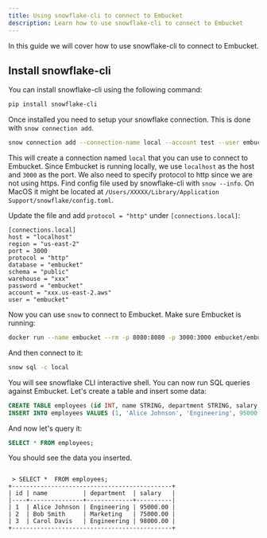 ```yaml
---
title: Using snowflake-cli to connect to Embucket
description: Learn how to use snowflake-cli to connect to Embucket
---
```


In this guide we will cover how to use snowflake-cli to connect to Embucket.

## Install snowflake-cli

You can install snowflake-cli using the following command:

```bash
pip install snowflake-cli
```

Once installed you need to setup your snowflake connection. This is done with `snow connection add`.

```bash
snow connection add --connection-name local --account test --user embucket --password embucket --host localhost --port 3000 --account xxx.us-east-2.aws --region us-east-2
```

This will create a connection named `local` that you can use to connect to Embucket. Since Embucket is running locally, we use `localhost` as the host and `3000` as the port. We also need to specify protocol to http since we are not using https. Find config file used by snowflake-cli with `snow --info`. On MacOS it might be located at `/Users/XXXXX/Library/Application Support/snowflake/config.toml`.

Update the file and add `protocol = "http"` under `[connections.local]`:

```
[connections.local]
host = "localhost"
region = "us-east-2"
port = 3000
protocol = "http"
database = "embucket"
schema = "public"
warehouse = "xxx"
password = "embucket"
account = "xxx.us-east-2.aws"
user = "embucket"
```

Now you can use `snow` to connect to Embucket. Make sure Embucket is running:

```bash
docker run --name embucket --rm -p 8080:8080 -p 3000:3000 embucket/embucket 
```

And then connect to it:

```bash
snow sql -c local
```

You will see snowflake CLI interactive shell. You can now run SQL queries against Embucket. Let's create a table and insert some data:

```sql
CREATE TABLE employees (id INT, name STRING, department STRING, salary DECIMAL(10,2));
INSERT INTO employees VALUES (1, 'Alice Johnson', 'Engineering', 95000.00), (2, 'Bob Smith', 'Marketing', 75000.00), (3, 'Carol Davis', 'Engineering', 98000.00);
```

And now let's query it:

```sql
SELECT * FROM employees;
```

You should see the data you inserted.

```

 > SELECT *  FROM employees;
+---------------------------------------------+
| id | name          | department  | salary   |
|----+---------------+-------------+----------|
| 1  | Alice Johnson | Engineering | 95000.00 |
| 2  | Bob Smith     | Marketing   | 75000.00 |
| 3  | Carol Davis   | Engineering | 98000.00 |
+---------------------------------------------+
```